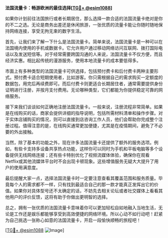 **法国流量卡：畅游欧洲的最佳选择[[TG💪+ @esim1088](https://t.me/s/esim1088)]**

如果你计划前往法国旅行或者长期居住，那么选择一款合适的法国流量卡绝对是你的不二之选。无论是商务出差还是休闲旅游，一张优质的流量卡能让你随时随地保持网络连接，享受无拘无束的数字生活。

首先，让我们来了解一下什么是法国流量卡。简单来说，法国流量卡是一种可以在法国境内使用的手机或数据卡。它允许用户通过移动网络访问互联网、拨打国际电话以及发送短信等。对于经常需要跨国沟通的人来说，法国流量卡不仅方便，而且经济实惠。相比起传统的漫游服务，使用本地流量卡的成本要低得多。

市面上有多种类型的法国流量卡可供选择，包括预付费卡和后付费卡两种主要形式。预付费卡适合短期使用者，比如游客。你只需根据自己的需求购买一定额度的数据包，用完后再续费即可。而后付费卡则更适合长期居住者，通常需要提供身份证明进行注册，并按月支付费用。无论哪种类型，它们都能为你提供稳定可靠的网络服务。

接下来我们谈谈如何正确地注册法国流量卡。一般来说，注册流程非常简单。如果是在线购买的话，商家会提供详细的指导说明，包括所需材料清单和操作步骤。对于实体店铺购买的情况，则可以直接到店咨询工作人员，他们会帮助你完成整个注册过程。值得注意的是，在线购买通常更加便捷，尤其是在疫情期间，避免了不必要的外出接触。

当然，除了基本的功能之外，现在许多法国流量卡还提供了额外的服务选项。例如，有些卡支持多设备共享热点功能，这样你可以同时为手机和平板电脑等多个设备提供无线网络连接；还有些卡特别优化了视频流媒体体验，确保你在观看Netflix或其他流媒体平台时不会出现卡顿现象。这些增值服务无疑大大提升了用户的使用满意度。

最后提醒大家一点，选择法国流量卡时一定要注意查看其覆盖范围和服务质量。毕竟每个人的需求都不一样，只有找到最适合自己的那一款才能真正发挥出它的价值。如果你对具体型号还不太确定的话，不妨先去相关论坛或者社交媒体上看看其他用户的评价反馈，这将有助于你做出更明智的选择。

总之，拥有一张优质的法国流量卡意味着你可以更加轻松自如地融入当地生活，无论是工作还是娱乐都能够享受到高效便捷的网络环境。所以心动不如行动吧！赶紧为自己挑选一张称心如意的法国流量卡，开启一段愉快顺畅的旅程吧！

[[TG💪+ @esim1088](https://t.me/s/esim1088) ![Image](https://i.postimg.cc/4NQfJmqS/Snipaste-2025-05-13-00-14-12.png)]